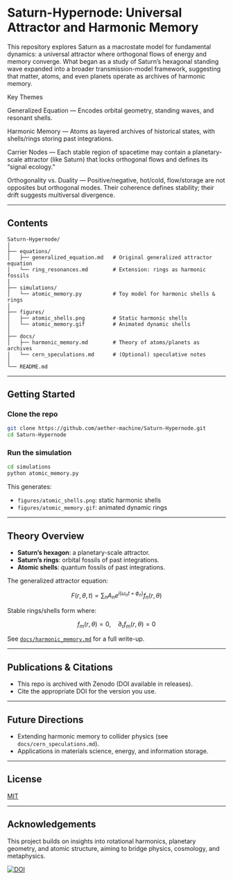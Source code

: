 # Saturn-Hypernode: Universal Attractor and Harmonic Memory

This repository explores Saturn as a macrostate model for fundamental dynamics: a universal attractor where orthogonal flows of energy and memory converge. What began as a study of Saturn’s hexagonal standing wave expanded into a broader transmission-model framework, suggesting that matter, atoms, and even planets operate as archives of harmonic memory.

Key Themes

Generalized Equation — Encodes orbital geometry, standing waves, and resonant shells.

Harmonic Memory — Atoms as layered archives of historical states, with shells/rings storing past integrations.

Carrier Nodes — Each stable region of spacetime may contain a planetary-scale attractor (like Saturn) that locks orthogonal flows and defines its “signal ecology.”

Orthogonality vs. Duality — Positive/negative, hot/cold, flow/storage are not opposites but orthogonal modes. Their coherence defines stability; their drift suggests multiversal divergence.

---

## Contents

```
Saturn-Hypernode/
│
├── equations/
│   ├── generalized_equation.md   # Original generalized attractor equation
│   └── ring_resonances.md        # Extension: rings as harmonic fossils
│
├── simulations/
│   └── atomic_memory.py          # Toy model for harmonic shells & rings
│
├── figures/
│   ├── atomic_shells.png         # Static harmonic shells
│   └── atomic_memory.gif         # Animated dynamic shells
│
├── docs/
│   ├── harmonic_memory.md        # Theory of atoms/planets as archives
│   └── cern_speculations.md      # (Optional) speculative notes
│
└── README.md
```

---

## Getting Started

### Clone the repo
```bash
git clone https://github.com/aether-machine/Saturn-Hypernode.git
cd Saturn-Hypernode
```

### Run the simulation
```bash
cd simulations
python atomic_memory.py
```

This generates:
- `figures/atomic_shells.png`: static harmonic shells
- `figures/atomic_memory.gif`: animated dynamic rings

---

## Theory Overview

- **Saturn’s hexagon**: a planetary-scale attractor.
- **Saturn’s rings**: orbital fossils of past integrations.
- **Atomic shells**: quantum fossils of past integrations.

The generalized attractor equation:

$$ F(r, \theta, t) = \sum_n A_n e^{i(\omega_n t + \phi_n)} f_n(r,\theta) $$

Stable rings/shells form where:

$$ f_m(r,\theta) = 0, \quad \partial_r f_m(r,\theta) = 0 $$

See [`docs/harmonic_memory.md`](docs/harmonic_memory.md) for a full write-up.

---

## Publications & Citations

- This repo is archived with Zenodo (DOI available in releases).
- Cite the appropriate DOI for the version you use.

---

## Future Directions
- Extending harmonic memory to collider physics (see `docs/cern_speculations.md`).
- Applications in materials science, energy, and information storage.

---

## License
[MIT](LICENSE)

---

## Acknowledgements
This project builds on insights into rotational harmonics, planetary geometry, and atomic structure, aiming to bridge physics, cosmology, and metaphysics.


[![DOI](https://zenodo.org/badge/DOI/10.5281/zenodo.17236508.svg)](https://doi.org/10.5281/zenodo.17236508)






